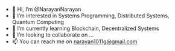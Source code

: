 - 👋 Hi, I’m @NarayanNarayan
- 👀 I’m interested in Systems Programming, Distributed Systems, Quantum Computing
- 🌱 I’m currently learning Blockchain, Decentralized Systems
- 💞️ I’m looking to collaborate on ...
- 📫 You can reach me on narayan1011g@gmail.com

<!---
NarayanNarayan/NarayanNarayan is a ✨ special ✨ repository because its `README.md` (this file) appears on your GitHub profile.
You can click the Preview link to take a look at your changes.
--->
